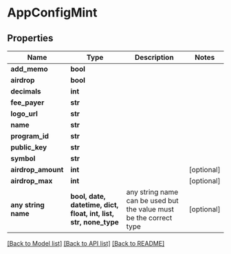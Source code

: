 # AppConfigMint


## Properties
Name | Type | Description | Notes
------------ | ------------- | ------------- | -------------
**add_memo** | **bool** |  | 
**airdrop** | **bool** |  | 
**decimals** | **int** |  | 
**fee_payer** | **str** |  | 
**logo_url** | **str** |  | 
**name** | **str** |  | 
**program_id** | **str** |  | 
**public_key** | **str** |  | 
**symbol** | **str** |  | 
**airdrop_amount** | **int** |  | [optional] 
**airdrop_max** | **int** |  | [optional] 
**any string name** | **bool, date, datetime, dict, float, int, list, str, none_type** | any string name can be used but the value must be the correct type | [optional]

[[Back to Model list]](../README.md#documentation-for-models) [[Back to API list]](../README.md#documentation-for-api-endpoints) [[Back to README]](../README.md)


